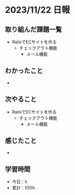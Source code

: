 # 2023/11/22 日報
## 取り組んだ課題一覧
- RailsでECサイトを作る
  - チェックアウト機能
    -  メール機能

## わかったこと
- 

## 次やること
- RailsでECサイトを作る
  - チェックアウト機能
    - メール機能

## 感じたこと
- 

## 学習時間
- 今日：h
- 累計：555h
